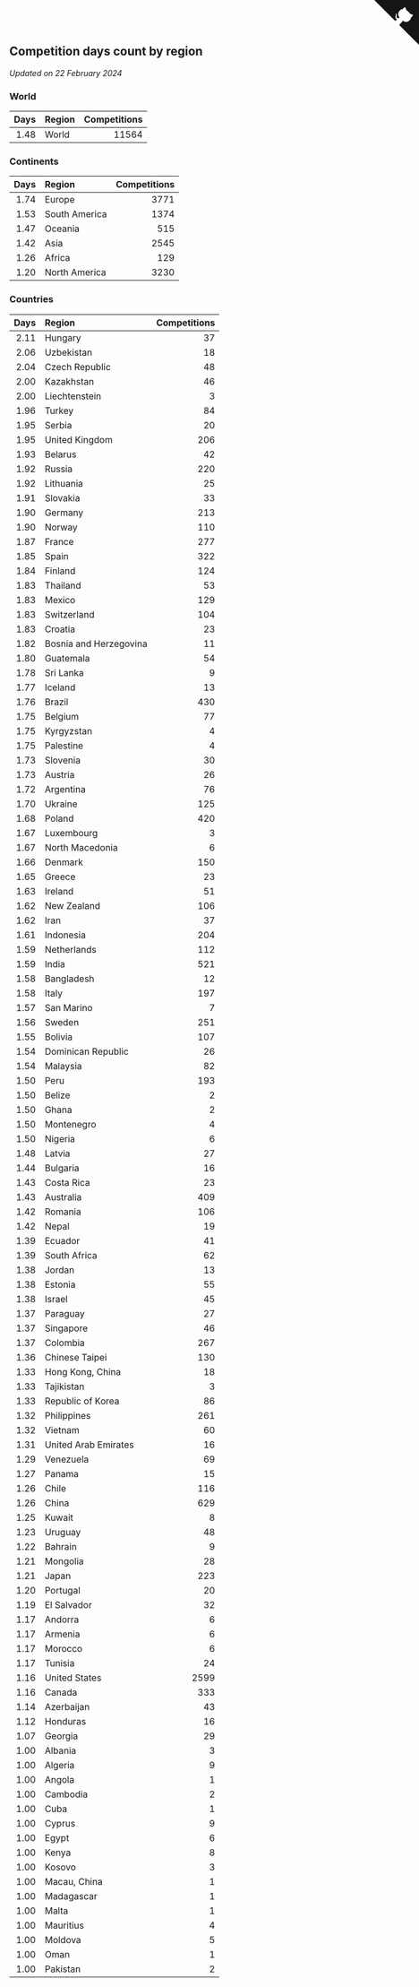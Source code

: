## Competition days count by region

*Updated on 22 February 2024*


### World

| Days | Region | Competitions |
| ---: | :--- | ---: |
| 1.48 | World | 11564 |

### Continents

| Days | Region | Competitions |
| ---: | :--- | ---: |
| 1.74 | Europe | 3771 |
| 1.53 | South America | 1374 |
| 1.47 | Oceania | 515 |
| 1.42 | Asia | 2545 |
| 1.26 | Africa | 129 |
| 1.20 | North America | 3230 |

### Countries

| Days | Region | Competitions |
| ---: | :--- | ---: |
| 2.11 | Hungary | 37 |
| 2.06 | Uzbekistan | 18 |
| 2.04 | Czech Republic | 48 |
| 2.00 | Kazakhstan | 46 |
| 2.00 | Liechtenstein | 3 |
| 1.96 | Turkey | 84 |
| 1.95 | Serbia | 20 |
| 1.95 | United Kingdom | 206 |
| 1.93 | Belarus | 42 |
| 1.92 | Russia | 220 |
| 1.92 | Lithuania | 25 |
| 1.91 | Slovakia | 33 |
| 1.90 | Germany | 213 |
| 1.90 | Norway | 110 |
| 1.87 | France | 277 |
| 1.85 | Spain | 322 |
| 1.84 | Finland | 124 |
| 1.83 | Thailand | 53 |
| 1.83 | Mexico | 129 |
| 1.83 | Switzerland | 104 |
| 1.83 | Croatia | 23 |
| 1.82 | Bosnia and Herzegovina | 11 |
| 1.80 | Guatemala | 54 |
| 1.78 | Sri Lanka | 9 |
| 1.77 | Iceland | 13 |
| 1.76 | Brazil | 430 |
| 1.75 | Belgium | 77 |
| 1.75 | Kyrgyzstan | 4 |
| 1.75 | Palestine | 4 |
| 1.73 | Slovenia | 30 |
| 1.73 | Austria | 26 |
| 1.72 | Argentina | 76 |
| 1.70 | Ukraine | 125 |
| 1.68 | Poland | 420 |
| 1.67 | Luxembourg | 3 |
| 1.67 | North Macedonia | 6 |
| 1.66 | Denmark | 150 |
| 1.65 | Greece | 23 |
| 1.63 | Ireland | 51 |
| 1.62 | New Zealand | 106 |
| 1.62 | Iran | 37 |
| 1.61 | Indonesia | 204 |
| 1.59 | Netherlands | 112 |
| 1.59 | India | 521 |
| 1.58 | Bangladesh | 12 |
| 1.58 | Italy | 197 |
| 1.57 | San Marino | 7 |
| 1.56 | Sweden | 251 |
| 1.55 | Bolivia | 107 |
| 1.54 | Dominican Republic | 26 |
| 1.54 | Malaysia | 82 |
| 1.50 | Peru | 193 |
| 1.50 | Belize | 2 |
| 1.50 | Ghana | 2 |
| 1.50 | Montenegro | 4 |
| 1.50 | Nigeria | 6 |
| 1.48 | Latvia | 27 |
| 1.44 | Bulgaria | 16 |
| 1.43 | Costa Rica | 23 |
| 1.43 | Australia | 409 |
| 1.42 | Romania | 106 |
| 1.42 | Nepal | 19 |
| 1.39 | Ecuador | 41 |
| 1.39 | South Africa | 62 |
| 1.38 | Jordan | 13 |
| 1.38 | Estonia | 55 |
| 1.38 | Israel | 45 |
| 1.37 | Paraguay | 27 |
| 1.37 | Singapore | 46 |
| 1.37 | Colombia | 267 |
| 1.36 | Chinese Taipei | 130 |
| 1.33 | Hong Kong, China | 18 |
| 1.33 | Tajikistan | 3 |
| 1.33 | Republic of Korea | 86 |
| 1.32 | Philippines | 261 |
| 1.32 | Vietnam | 60 |
| 1.31 | United Arab Emirates | 16 |
| 1.29 | Venezuela | 69 |
| 1.27 | Panama | 15 |
| 1.26 | Chile | 116 |
| 1.26 | China | 629 |
| 1.25 | Kuwait | 8 |
| 1.23 | Uruguay | 48 |
| 1.22 | Bahrain | 9 |
| 1.21 | Mongolia | 28 |
| 1.21 | Japan | 223 |
| 1.20 | Portugal | 20 |
| 1.19 | El Salvador | 32 |
| 1.17 | Andorra | 6 |
| 1.17 | Armenia | 6 |
| 1.17 | Morocco | 6 |
| 1.17 | Tunisia | 24 |
| 1.16 | United States | 2599 |
| 1.16 | Canada | 333 |
| 1.14 | Azerbaijan | 43 |
| 1.12 | Honduras | 16 |
| 1.07 | Georgia | 29 |
| 1.00 | Albania | 3 |
| 1.00 | Algeria | 9 |
| 1.00 | Angola | 1 |
| 1.00 | Cambodia | 2 |
| 1.00 | Cuba | 1 |
| 1.00 | Cyprus | 9 |
| 1.00 | Egypt | 6 |
| 1.00 | Kenya | 8 |
| 1.00 | Kosovo | 3 |
| 1.00 | Macau, China | 1 |
| 1.00 | Madagascar | 1 |
| 1.00 | Malta | 1 |
| 1.00 | Mauritius | 4 |
| 1.00 | Moldova | 5 |
| 1.00 | Oman | 1 |
| 1.00 | Pakistan | 2 |


<a href="https://github.com/jonatanklosko/wca_statistics" class="github-corner" aria-label="View source on Github"><svg width="80" height="80" viewBox="0 0 250 250" style="fill:#151513; color:#fff; position: absolute; top: 0; border: 0; right: 0;" aria-hidden="true"><path d="M0,0 L115,115 L130,115 L142,142 L250,250 L250,0 Z"></path><path d="M128.3,109.0 C113.8,99.7 119.0,89.6 119.0,89.6 C122.0,82.7 120.5,78.6 120.5,78.6 C119.2,72.0 123.4,76.3 123.4,76.3 C127.3,80.9 125.5,87.3 125.5,87.3 C122.9,97.6 130.6,101.9 134.4,103.2" fill="currentColor" style="transform-origin: 130px 106px;" class="octo-arm"></path><path d="M115.0,115.0 C114.9,115.1 118.7,116.5 119.8,115.4 L133.7,101.6 C136.9,99.2 139.9,98.4 142.2,98.6 C133.8,88.0 127.5,74.4 143.8,58.0 C148.5,53.4 154.0,51.2 159.7,51.0 C160.3,49.4 163.2,43.6 171.4,40.1 C171.4,40.1 176.1,42.5 178.8,56.2 C183.1,58.6 187.2,61.8 190.9,65.4 C194.5,69.0 197.7,73.2 200.1,77.6 C213.8,80.2 216.3,84.9 216.3,84.9 C212.7,93.1 206.9,96.0 205.4,96.6 C205.1,102.4 203.0,107.8 198.3,112.5 C181.9,128.9 168.3,122.5 157.7,114.1 C157.9,116.9 156.7,120.9 152.7,124.9 L141.0,136.5 C139.8,137.7 141.6,141.9 141.8,141.8 Z" fill="currentColor" class="octo-body"></path></svg></a><style>.github-corner:hover .octo-arm{animation:octocat-wave 560ms ease-in-out}@keyframes octocat-wave{0%,100%{transform:rotate(0)}20%,60%{transform:rotate(-25deg)}40%,80%{transform:rotate(10deg)}}@media (max-width:500px){.github-corner:hover .octo-arm{animation:none}.github-corner .octo-arm{animation:octocat-wave 560ms ease-in-out}}</style>
